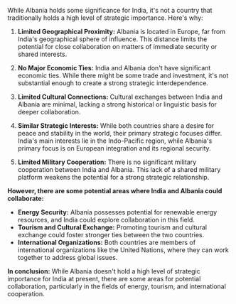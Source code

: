 While Albania holds some significance for India, it's not a country that traditionally holds a high level of strategic importance. Here's why:

1. **Limited Geographical Proximity:** Albania is located in Europe, far from India's geographical sphere of influence. This distance limits the potential for close collaboration on matters of immediate security or shared interests.

2. **No Major Economic Ties:** India and Albania don't have significant economic ties. While there might be some trade and investment, it's not substantial enough to create a strong strategic interdependence.

3. **Limited Cultural Connections:** Cultural exchanges between India and Albania are minimal, lacking a strong historical or linguistic basis for deeper collaboration. 

4. **Similar Strategic Interests:** While both countries share a desire for peace and stability in the world, their primary strategic focuses differ. India's main interests lie in the Indo-Pacific region, while Albania's primary focus is on European integration and its regional security.

5. **Limited Military Cooperation:** There is no significant military cooperation between India and Albania. This lack of a shared military platform weakens the potential for a strong strategic relationship.

**However, there are some potential areas where India and Albania could collaborate:**

* **Energy Security:** Albania possesses potential for renewable energy resources, and India could explore collaboration in this field.
* **Tourism and Cultural Exchange:** Promoting tourism and cultural exchange could foster stronger ties between the two countries.
* **International Organizations:** Both countries are members of international organizations like the United Nations, where they can work together to address global issues.

**In conclusion:** While Albania doesn't hold a high level of strategic importance for India at present, there are some areas for potential collaboration, particularly in the fields of energy, tourism, and international cooperation.
